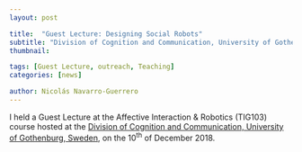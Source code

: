 ```yaml
---
layout: post

title:  "Guest Lecture: Designing Social Robots"
subtitle: "Division of Cognition and Communication, University of Gothenburg, Sweden"
thumbnail: 

tags: [Guest Lecture, outreach, Teaching]
categories: [news]

author: Nicolás Navarro-Guerrero
---
```


I held a Guest Lecture at the Affective Interaction & Robotics (TIG103) course hosted at the <a href="https://ait.gu.se/english/about-us/division-of-cognition-and-communication" target="_blank">Division of Cognition and Communication, University of Gothenburg, Sweden</a>, on the 10<sup>th</sup> of December 2018.

<!--more-->

